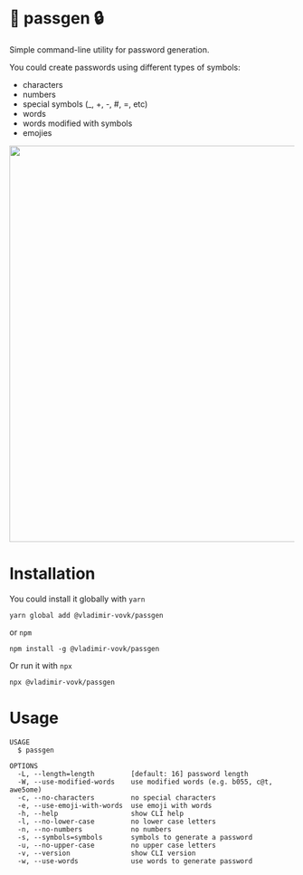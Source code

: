 🔑 passgen 🔒
============

Simple command-line utility for password generation.

You could create passwords using different types of symbols:
- characters
- numbers
- special symbols (_, +, -, #, =, etc)
- words
- words modified with symbols
- emojies

<img src="./screen.gif" width="700"></img>

# Installation

You could install it globally with `yarn`

```
yarn global add @vladimir-vovk/passgen
```

or `npm`

```
npm install -g @vladimir-vovk/passgen
```

Or run it with `npx`

```
npx @vladimir-vovk/passgen
```

# Usage

```
USAGE
  $ passgen

OPTIONS
  -L, --length=length         [default: 16] password length
  -W, --use-modified-words    use modified words (e.g. b055, c@t, awe5ome)
  -c, --no-characters         no special characters
  -e, --use-emoji-with-words  use emoji with words
  -h, --help                  show CLI help
  -l, --no-lower-case         no lower case letters
  -n, --no-numbers            no numbers
  -s, --symbols=symbols       symbols to generate a password
  -u, --no-upper-case         no upper case letters
  -v, --version               show CLI version
  -w, --use-words             use words to generate password
```

